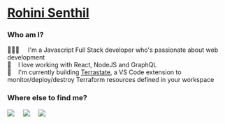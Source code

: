 # [Rohini Senthil](https://rohinivsenthil.github.io/)

### Who am I?
<!-- 👋🏼 &nbsp; &nbsp; Hey there! I'm Rohini   -->
👩🏻‍💻 &nbsp; &nbsp; I'm a Javascript Full Stack developer who's passionate about web development  
🌱 &nbsp; &nbsp;I love working with React, NodeJS and GraphQL  
📌 &nbsp; &nbsp;I'm currently building [Terrastate](https://github.com/rohinivsenthil/terrastate), a VS Code extension to monitor/deploy/destroy Terraform resources defined in your workspace


### Where else to find me?
<div>
  <a href="https://medium.com/@rohinivsenthil"><img src="https://img.shields.io/badge/Medium-424242?logo=medium&style=for-the-badge"/></a> &nbsp; &nbsp; 
  <a href="mailto:rohinivsenthil@gmail.com?"><img src="https://img.shields.io/badge/Gmail-ffcdd2?logo=gmail&style=for-the-badge"/></a> &nbsp; &nbsp; 
  <a href="https://linkedin.com/in/rohinivsenthil"><img src="https://img.shields.io/badge/LinkedIn-01579b?logo=linkedin&style=for-the-badge"/></a> &nbsp; &nbsp; 
 </div>
